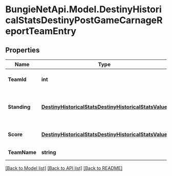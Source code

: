 # BungieNetApi.Model.DestinyHistoricalStatsDestinyPostGameCarnageReportTeamEntry
## Properties

Name | Type | Description | Notes
------------ | ------------- | ------------- | -------------
**TeamId** | **int** | Integer ID for the team. | [optional] 
**Standing** | [**DestinyHistoricalStatsDestinyHistoricalStatsValue**](DestinyHistoricalStatsDestinyHistoricalStatsValue.md) | Team&#39;s standing relative to other teams. | [optional] 
**Score** | [**DestinyHistoricalStatsDestinyHistoricalStatsValue**](DestinyHistoricalStatsDestinyHistoricalStatsValue.md) | Score earned by the team | [optional] 
**TeamName** | **string** | Alpha or Bravo | [optional] 

[[Back to Model list]](../README.md#documentation-for-models) [[Back to API list]](../README.md#documentation-for-api-endpoints) [[Back to README]](../README.md)

